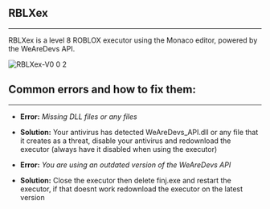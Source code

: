 ## RBLXex
----------------------------------------------

RBLXex is a level 8 ROBLOX executor using the Monaco editor, powered by the WeAreDevs API.

![RBLXex-V0 0 2](https://user-images.githubusercontent.com/110287364/198851846-dbca967c-789a-4c74-a443-a6264a825870.png)

## Common errors and how to fix them:
----------------------------------------------

- **Error:** *_Missing DLL files or any files_*
- **Solution:** Your antivirus has detected WeAreDevs_API.dll or any file that it creates as a threat, disable your antivirus and redownload the executor (always have it disabled when using the executor)


- **Error:** *_You are using an outdated version of the WeAreDevs API_*
- **Solution:** Close the executor then delete finj.exe and restart the executor, if that doesnt work redownload the executor on the latest version
